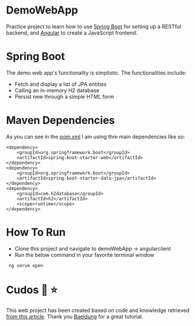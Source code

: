 # DemoWebApp
Practice project to learn how to use [Spring Boot](https://www.baeldung.com/spring-boot) for setting up a RESTful backend, and [Angular](https://angular.io/) to create a JavaScript frontend.

# Spring Boot
The demo web app's functionality is simplistic. The functionalities include:

- Fetch and display a list of JPA entities
- Calling an in-memory H2 database
- Persist new through a simple HTML form

# Maven Dependencies

As you can see in the [pom.xml](https://github.com/nimblegeek/DemoWebApp/blob/5077bbd7351b0fa3b5a82267d8059385b50d148f/pom.xml) I am using thre main dependencies like so:

```
<dependency> 
    <groupId>org.springframework.boot</groupId> 
    <artifactId>spring-boot-starter-web</artifactId> 
</dependency>
<dependency> 
    <groupId>org.springframework.boot</groupId> 
    <artifactId>spring-boot-starter-data-jpa</artifactId> 
</dependency>
<dependency>
    <groupId>com.h2database</groupId>
    <artifactId>h2</artifactId>
    <scope>runtime</scope>
</dependency>
```

# How To Run 
- Clone this project and navigate to demoWebApp -> angularclient 
- Run the below command in your favorite terminal window

``` ng serve open```

# Cudos 🙏 ⭐
This web project has been created based on code and knowledge retrieved [from this article](https://www.baeldung.com/spring-boot-angular-web).
Thank you [Baeldung](https://www.baeldung.com/) for a great tutorial. 


